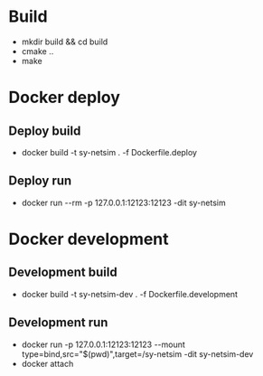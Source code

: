 # Build
+ mkdir build && cd build
+ cmake ..
+ make

# Docker deploy
## Deploy build
+ docker build -t sy-netsim . -f Dockerfile.deploy
## Deploy run
+ docker run --rm -p 127.0.0.1:12123:12123 -dit sy-netsim

# Docker development
## Development build
+ docker build -t sy-netsim-dev . -f Dockerfile.development
## Development run
+ docker run -p 127.0.0.1:12123:12123 --mount type=bind,src="$(pwd)",target=/sy-netsim -dit sy-netsim-dev
+ docker attach <ID>